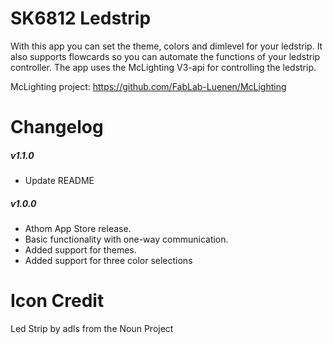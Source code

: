 # SK6812 Ledstrip

With this app you can set the theme, colors and dimlevel for your ledstrip. It also supports flowcards so you can automate the functions of your ledstrip controller. The app uses the McLighting V3-api for controlling the ledstrip.

McLighting project:
https://github.com/FabLab-Luenen/McLighting

# Changelog

##### v1.1.0
- Update README

##### v1.0.0
- Athom App Store release.
- Basic functionality with one-way communication. 
- Added support for themes. 
- Added support for three color selections


# Icon Credit

Led Strip by adls from the Noun Project
